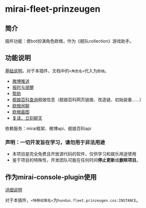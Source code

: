 # mirai-fleet-prinzeugen

## 简介

插件功能：使bot扮演角色欧根，作为《舰队collection》游戏助手。

## 功能说明

[基础说明](https://github.com/hundun000/mirai-fleet-framework/blob/0.5.7/docs/%E5%8A%9F%E8%83%BD%E8%AF%A6%E7%BB%86%E8%AF%B4%E6%98%8E.md)。对于本插件，文档中的`<角色名>`代入为`欧根`。

- [微博推送](https://github.com/hundun000/mirai-fleet-framework/blob/0.5.7/docs/starter-functions/WeiboFunction.md)
- [报时与提醒](https://github.com/hundun000/mirai-fleet-framework/blob/0.5.7/docs/starter-functions/ReminderFunction.md)
- [帮助](https://github.com/hundun000/mirai-fleet-framework/blob/0.5.7/docs/starter-functions/CharacterHelpFunction.md)
- [舰娘百科查询](./docs/functions/KcwikiFunction.md)舰娘信息（舰娘百科网页链接、改造链、初始装备……）
- [欧根闲聊](./docs/functions/PrinzEugenChatFunction.md)
- [欧根画图](./docs/functions/PrinzEugenImageFunction.md)
- [复读、立刻聊天](https://github.com/hundun000/mirai-fleet-framework/blob/0.5.7/docs/starter-functions/other.md)

依赖服务：mirai框架、微博api、舰娘百科api

### 声明：一切开发旨在学习，请勿用于非法用途

- 本项目是完全免费且开放源代码的软件，仅供学习和娱乐用途使用
- 鉴于项目的特殊性，开发团队可能在任何时间**停止更新**或**删除项目**。

## 作为mirai-console-plugin使用

[详细说明](https://github.com/hundun000/mirai-fleet-framework/blob/0.5.7/docs/%E4%BD%9C%E4%B8%BAmirai-console-plugin%E4%BD%BF%E7%94%A8.md)

对于本插件，`<特殊权限名>`为`hundun.fleet.prinzeugen.cos:INSTANCE`。







